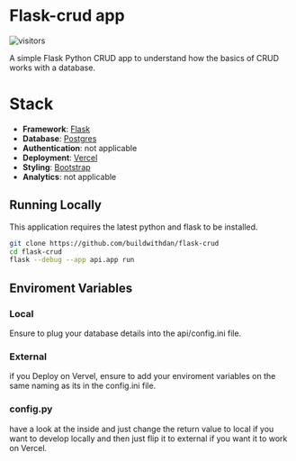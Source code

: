 # Flask-crud app
![visitors](https://visitor-badge.laobi.icu/badge?page_id=buildwithdan.MandalorianBounty)  
<!-- [![Deploy with Vercel](https://vercel.com/button)](https://vercel.com/new/clone?repository-url=https://github.com/buildwithdan/MandalorianBounty) -->

A simple Flask Python CRUD app to understand how the basics of CRUD works with a database.   

# Stack

- **Framework**: [Flask](https://flask.palletsprojects.com/en/2.2.x/)
- **Database**: [Postgres](https://www.postgresql.org/)
- **Authentication**: not applicable
- **Deployment**: [Vercel](https://vercel.com)
- **Styling**: [Bootstrap](https://getbootstrap.com/)
- **Analytics**: not applicable

## Running Locally

This application requires the latest python and flask to be installed.

```bash
git clone https://github.com/buildwithdan/flask-crud
cd flask-crud
flask --debug --app api.app run
```

## Enviroment Variables
### Local
Ensure to plug your database details into the api/config.ini file.

### External
if you Deploy on Vervel, ensure to add your enviroment variables on the same naming as its in the config.ini file.

### config.py
have a look at the inside and just change the return value to local if you want to develop locally and then just flip it to external if you want it to work on Vercel.
